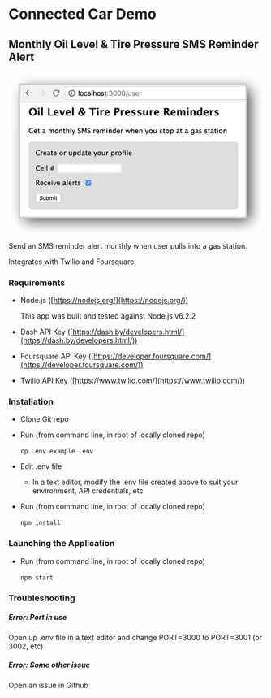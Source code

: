 # Connected Car Demo 

## Monthly Oil Level & Tire Pressure SMS Reminder Alert 

![demo screenshot](https://raw.githubusercontent.com/stpangia/connected-car-demo2/master/public/images/project-graphic.png)

Send an SMS reminder alert monthly when user pulls into a gas station.

Integrates with Twilio and Foursquare


### Requirements

- Node.js ([https://nodejs.org/](https://nodejs.org/)) 
	
	This app was built and tested against Node.js v6.2.2

- Dash API Key ([https://dash.by/developers.html/](https://dash.by/developers.html/))

- Foursquare API Key ([https://developer.foursquare.com/](https://developer.foursquare.com/))

- Twilio API Key ([https://www.twilio.com/](https://www.twilio.com/))

### Installation 

- Clone Git repo

- Run (from command line, in root of locally cloned repo)

    `cp .env.example .env`

- Edit .env file
    - In a text editor, modify the .env file created above to suit your environment, API credentials, etc

- Run (from command line, in root of locally cloned repo)

    `npm install`

### Launching the Application 

- Run (from command line, in root of locally cloned repo)

    `npm start`

### Troubleshooting

##### Error: Port in use
Open up .env file in a text editor and change PORT=3000 to PORT=3001 (or 3002, etc)

##### Error: Some other issue
Open an issue in Github


